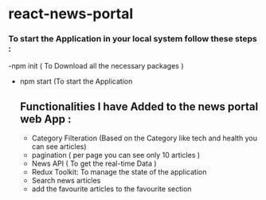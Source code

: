 # react-news-portal
### To start the Application in your local system follow these steps : 
-npm init ( To Download all the necessary packages )
- npm start (To start the Application

  ## Functionalities I have Added to the news portal web App :
  - Category Filteration (Based on the Category like tech and health you can see articles)
  - pagination ( per page you can see only 10 articles )
  - News API ( To get the real-time Data )
  - Redux Toolkit: To manage the state of the application
  - Search news articles
  - add the favourite articles to the favourite section
  
